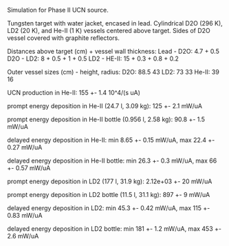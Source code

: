 Simulation for Phase II UCN source.

Tungsten target with water jacket, encased in lead.
Cylindrical D2O (296 K), LD2 (20 K), and He-II (1 K) vessels centered above target.
Sides of D2O vessel covered with graphite reflectors.

Distances above target (cm) + vessel wall thickness:
Lead - D2O: 4.7 + 0.5
D2O - LD2: 8 + 0.5 + 1 + 0.5
LD2 - HE-II: 15 + 0.3 + 0.8 + 0.2

Outer vessel sizes (cm) - height, radius:
D2O: 88.5 43
LD2: 73 33
He-II: 39 16

UCN production in He-II:
155 +- 1.4 10^4/(s uA)

prompt energy deposition in He-II (24.7 l, 3.09 kg):
125 +- 2.1 mW/uA

prompt energy deposition in He-II bottle (0.956 l, 2.58 kg):
90.8 +- 1.5 mW/uA

delayed energy deposition in He-II:
min 8.65 +- 0.15 mW/uA, max 22.4 +- 0.27 mW/uA

delayed energy deposition in He-II bottle:
min 26.3 +- 0.3 mW/uA, max 66 +- 0.57 mW/uA

prompt energy deposition in LD2 (177 l, 31.9 kg):
2.12e+03 +- 20 mW/uA

prompt energy deposition in LD2 bottle (11.5 l, 31.1 kg):
897 +- 9 mW/uA

delayed energy deposition in LD2:
min 45.3 +- 0.42 mW/uA, max 115 +- 0.83 mW/uA

delayed energy deposition in LD2 bottle:
min 181 +- 1.2 mW/uA, max 453 +- 2.6 mW/uA

